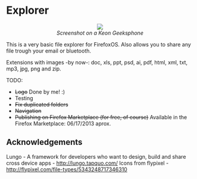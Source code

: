 Explorer
========

<p align="center">

<img src="https://github.com/elecay/explorer/blob/master/screenshots/2013-05-27-00-37-02.png?raw=true">
<br><em>Screenshot on a Keon Geeksphone</em>

</p>

This is a very basic file explorer for FirefoxOS. Also allows you to share any file trough your email or bluetooth.

Extensions with images -by now-: doc, xls, ppt, psd, ai, pdf, html, xml, txt, mp3, jpg, png and zip.

TODO:

- ~~Logo~~ Done by me! :)
- Testing
- ~~Fix duplicated folders~~
- ~~Navigation~~
- ~~Publishing on Firefox Marketplace (for free, of course)~~ Available in the Firefox Marketplace: 06/17/2013 aprox.

Acknowledgements
----------------

Lungo - A framework for developers who want to design, build and share cross device apps - http://lungo.tapquo.com/
Icons from flypixel - http://flypixel.com/file-types/5343248717346310
